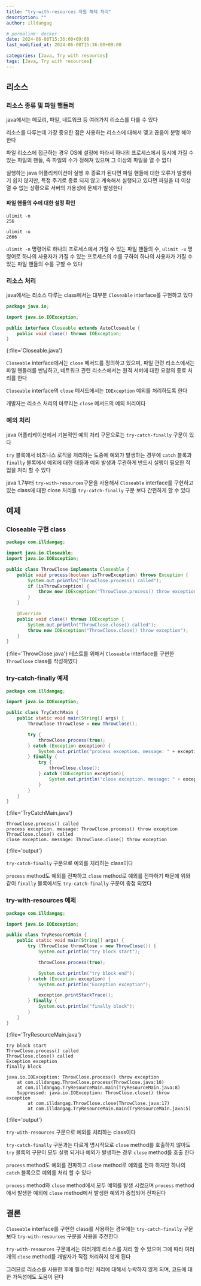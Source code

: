 ```yaml
---
title: "try-with-resources 자원 해제 처리"
description: ""
author: illdangag

# permalink: docker
date: 2024-06-08T15:36:00+09:00
last_modified_at: 2024-06-08T15:36:00+09:00

categories: [Java, Try with resources]
tags: [Java, Try with resources]
---
```


## 리소스

### 리소스 종류 및 파일 핸들러

java에서는 메모리, 파일, 네트워크 등 여러가지 리소스를 다룰 수 있다

리소스를 다루는데 가장 중요한 점은 사용하는 리소스에 대해서 맺고 끊음이 분명 해야 한다

파일 리소스에 접근하는 경우 OS에 설정에 따라서 하나의 프로세스에서 동시에 가질 수 있는 파일의 핸들, 즉 파일의 수가 정해져 있으며 그 이상의 파일을 열 수 없다

실행하는 java 어플리케이션이 실행 후 종료가 된다면 파일 핸들에 대한 오류가 발생하기 쉽지 않지만, 특정 주기로 종료 되지 않고 계속해서 실행되고 있다면 파일을 더 이상 열 수 없는 상황으로 서버의 가용성에 문제가 발생한다

#### 파일 핸들의 수에 대한 설정 확인

```shell
ulimit -n
256

ulimit -u
2666
```

`ulimit -n` 명령어로 하나의 프로세스에서 가질 수 있는 파일 핸들의 수, `ulimit -u` 명령어로 하나의 사용자가 가질 수 있는 프로세스의 수를 구하여 하나의 사용자가 가질 수 있는 파일 핸들의 수를 구할 수 있다

### 리소스 처리

java에서는 리소스 다루는 class에서는 대부분 `Closeable` interface를 구현하고 있다

```java
package java.io;

import java.io.IOException;

public interface Closeable extends AutoCloseable {
    public void close() throws IOException;
}
```
{:file='Closeable.java'}

`Closeable` interface에서는 `close` 메서드를 정의하고 있으며, 파일 관련 리소스에서는 파일 핸들러를 반납하고, 네트워크 관련 리소스에서는 원격 서버에 대한 요청의 종료 처리를 한다

`Closeable` interface의 `close` 메서드에서는 `IOException` 예외를 처리하도록 한다

개발자는 리소스 처리의 마무리는 `close` 메서드의 예외 처리이다

### 예외 처리

java 어플리케이션에서 기본적인 예외 처리 구문으로는 `try-catch-finally` 구문이 있다

`try` 블록에서 비즈니스 로직을 처리하는 도중에 예외가 발생하는 경우에 `catch` 블록과 `finally` 블록에서 예외에 대한 대응과 예외 발생과 무관하게 반드시 실행이 필요한 작업을 처리 할 수 있다

java 1.7부터 `try-with-resources`구문을 사용해서 `Closeable` interface를 구현하고 있는 class에 대한 close 처리를 `try-catch-finally` 구문 보다 간편하게 할 수 있다

## 예제

### Closeable 구현 class

```java
package com.illdangag;

import java.io.Closeable;
import java.io.IOException;

public class ThrowClose implements Closeable {
    public void process(boolean isThrowException) throws Exception {
        System.out.println("ThrowClose.process() called");
        if (isThrowException) {
            throw new IOException("ThrowClose.process() throw exception");
        }
    }

    @Override
    public void close() throws IOException {
        System.out.println("ThrowClose.close() called");
        throw new IOException("ThrowClose.close() throw exception");
    }
}
```
{:file='ThrowClose.java'}
테스트를 위해서 `Closeable` interface를 구현한 `ThrowClose` class를 작성하였다

### try-catch-finally 예제

```java
package com.illdangag;

import java.io.IOException;

public class TryCatchMain {
    public static void main(String[] args) {
        ThrowClose throwClose = new ThrowClose();

        try {
            throwClose.process(true);
        } catch (Exception exception) {
            System.out.println("process exception. message: " + exception.getMessage());
        } finally {
            try {
                throwClose.close();
            } catch (IOException exception){
                System.out.println("close exception. message: " + exception.getMessage());
            }
        }
    }
}
```
{:file='TryCatchMain.java'}

```text
ThrowClose.process() called
process exception. message: ThrowClose.process() throw exception
ThrowClose.close() called
close exception. message: ThrowClose.close() throw exception
```
{:file='output'}

`try-catch-finally` 구문으로 예외를 처리하는 class이다

`process` method도 예외를 전파하고 `close` method로 예외를 전파하기 때문에 위와 같이 `finally` 블록에서도 `try-catch-finally` 구문이 중첩 되었다

### try-with-resources 예제

```java
package com.illdangag;

import java.io.IOException;

public class TryResourceMain {
    public static void main(String[] args) {
        try (ThrowClose throwClose = new ThrowClose()) {
            System.out.println("try block start");

            throwClose.process(true);

            System.out.println("try block end");
        } catch (Exception exception) {
            System.out.println("Exception exception");

            exception.printStackTrace();
        } finally {
            System.out.println("finally block");
        }
    }
}
```
{:file='TryResourceMain.java'}

```text
try block start
ThrowClose.process() called
ThrowClose.close() called
Exception exception
finally block

java.io.IOException: ThrowClose.process() throw exception
	at com.illdangag.ThrowClose.process(ThrowClose.java:10)
	at com.illdangag.TryResourceMain.main(TryResourceMain.java:8)
	Suppressed: java.io.IOException: ThrowClose.close() throw exception
		at com.illdangag.ThrowClose.close(ThrowClose.java:17)
		at com.illdangag.TryResourceMain.main(TryResourceMain.java:5)
```
{:file='output'}

`try-with-resources` 구문으로 예외를 처리하는 class이다

`try-catch-finally` 구문과는 다르게 명시적으로 `close` method를 호출하지 않아도 `try` 블록의 구문이 모두 실행 되거나 예외가 발생하는 경우 `close` method를 호출 한다

`process` method도 예외를 전파하고 `close` method로 예외를 전파 하지만 하나의 `catch` 블록으로 예외를 처리 할 수 있다

`process` method와 `close` method에서 모두 예외를 발생 시켰으며 `process` method에서 발생한 예외에 `close` method에서 발생한 예외가 중첩되어 전파된다

## 결론

`Closeable` interface를 구현한 class를 사용하는 경우에는 `try-catch-finally` 구문 보다 `try-with-resources` 구문을 사용을 추천한다

`try-with-resources` 구문에서는 여러개의 리소스를 처리 할 수 있으며 그에 따라 여러개의 `close` method를 개발자가 직접 처리하지 않게 된다

그러므로 리소스를 사용한 후에 필수적인 처리에 대해서 누락하지 않게 되며, 코드에 대한 가독성에도 도움이 된다
